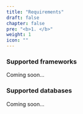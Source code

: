 ```yaml
---
title: "Requirements"
draft: false
chapter: false
pre: "<b>1. </b>"
weight: 1
icon: ""
---
```


### Supported frameworks

Coming soon...

### Supported databases

Coming soon...
